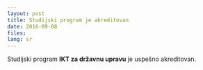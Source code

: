 ```yaml
---
layout: post
title: Studijski program je akreditovan
date: 2016-09-08
files: 
lang: sr
---
```


Studijski program **IKT za državnu upravu** je uspešno akreditovan.
